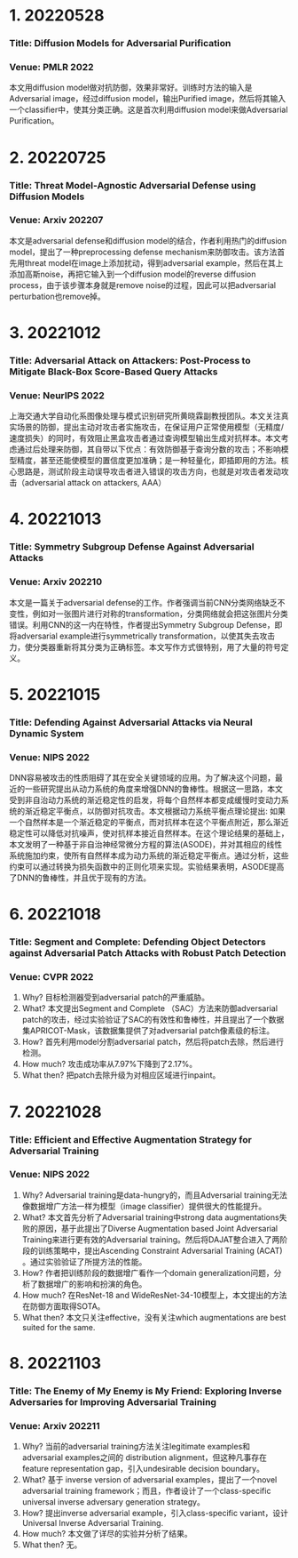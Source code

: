 # 1. 20220528
### Title: Diffusion Models for Adversarial Purification
### Venue: PMLR 2022
本文用diffusion model做对抗防御，效果非常好。训练时方法的输入是Adversarial image，经过diffusion model，输出Purified image，然后将其输入一个classifier中，使其分类正确。这是首次利用diffusion model来做Adversarial Purification。
# 2. 20220725
### Title: Threat Model-Agnostic Adversarial Defense using Diffusion Models
### Venue: Arxiv 202207
本文是adversarial defense和diffusion model的结合，作者利用热门的diffusion model，提出了一种preprocessing defense mechanism来防御攻击。该方法首先用threat model在image上添加扰动，得到adversarial example，然后在其上添加高斯noise，再把它输入到一个diffusion model的reverse diffusion process，由于该步骤本身就是remove noise的过程，因此可以把adversarial perturbation也remove掉。
# 3. 20221012
### Title: Adversarial Attack on Attackers: Post-Process to Mitigate Black-Box Score-Based Query Attacks
### Venue: NeurIPS 2022
上海交通大学自动化系图像处理与模式识别研究所黄晓霖副教授团队。本文关注真实场景的防御，提出主动对攻击者实施攻击，在保证用户正常使用模型（无精度/速度损失）的同时，有效阻止黑盒攻击者通过查询模型输出生成对抗样本。本文考虑通过后处理来防御，其自带以下优点：有效防御基于查询分数的攻击；不影响模型精度，甚至还能使模型的置信度更加准确；是一种轻量化，即插即用的方法。核心思路是，测试阶段主动误导攻击者进入错误的攻击方向，也就是对攻击者发动攻击（adversarial attack on attackers, AAA）
# 4. 20221013
### Title: Symmetry Subgroup Defense Against Adversarial Attacks
### Venue: Arxiv 202210
本文是一篇关于adversarial defense的工作。作者强调当前CNN分类网络缺乏不变性，例如对一张图片进行对称的transformation，分类网络就会把这张图片分类错误。利用CNN的这一内在特性，作者提出Symmetry Subgroup Defense，即将adversarial example进行symmetrically transformation，以使其失去攻击力，使分类器重新将其分类为正确标签。本文写作方式很特别，用了大量的符号定义。
# 5. 20221015
### Title: Defending Against Adversarial Attacks via Neural Dynamic System
### Venue: NIPS 2022
DNN容易被攻击的性质阻碍了其在安全关键领域的应用。为了解决这个问题，最近的一些研究提出从动力系统的角度来增强DNN的鲁棒性。根据这一思路，本文受到非自治动力系统的渐近稳定性的启发，将每个自然样本都变成缓慢时变动力系统的渐近稳定平衡点，以防御对抗攻击。本文根据动力系统平衡点理论提出: 如果一个自然样本是一个渐近稳定的平衡点，而对抗样本在这个平衡点附近，那么渐近稳定性可以降低对抗噪声，使对抗样本接近自然样本。在这个理论结果的基础上，本文发明了一种基于非自治神经常微分方程的算法(ASODE)，并对其相应的线性系统施加约束，使所有自然样本成为动力系统的渐近稳定平衡点。通过分析，这些约束可以通过转换为损失函数中的正则化项来实现。实验结果表明，ASODE提高了DNN的鲁棒性，并且优于现有的方法。
# 6. 20221018
### Title: Segment and Complete: Defending Object Detectors against Adversarial Patch Attacks with Robust Patch Detection
### Venue: CVPR 2022
1. Why? 目标检测器受到adversarial patch的严重威胁。
2. What? 本文提出Segment and Complete （SAC）方法来防御adversarial patch的攻击，经过实验验证了SAC的有效性和鲁棒性，并且提出了一个数据集APRICOT-Mask，该数据集提供了对adversarial patch像素级的标注。
3. How? 首先利用model分割adversarial patch，然后将patch去除，然后进行检测。
4. How much? 攻击成功率从7.97%下降到了2.17%。
5. What then? 把patch去除升级为对相应区域进行inpaint。
# 7. 20221028
### Title: Efficient and Effective Augmentation Strategy for Adversarial Training
### Venue: NIPS 2022
1. Why? Adversarial training是data-hungry的，而且Adversarial training无法像数据增广方法一样为模型（image classifier）提供很大的性能提升。
2. What? 本文首先分析了Adversarial training中strong data augmentations失败的原因，基于此提出了Diverse Augmentation based Joint Adversarial Training来进行更有效的Adversarial training。然后将DAJAT整合进入了两阶段的训练策略中，提出Ascending Constraint Adversarial Training (ACAT) 。通过实验验证了所提方法的性能。
3. How? 作者把训练阶段的数据增广看作一个domain generalization问题，分析了数据增广的影响和扮演的角色。
4. How much? 在ResNet-18 and WideResNet-34-10模型上，本文提出的方法在防御方面取得SOTA。
5. What then? 本文只关注effective，没有关注which augmentations are best suited for the same.
# 8. 20221103
### Title: The Enemy of My Enemy is My Friend: Exploring Inverse Adversaries for Improving Adversarial Training
### Venue: Arxiv 202211
1. Why? 当前的adversarial training方法关注legitimate examples和adversarial examples之间的 distribution alignment，但这种凡事存在 feature representation gap，引入undesirable decision boundary。
2. What? 基于 inverse version of adversarial examples，提出了一个novel adversarial training framework；而且，作者设计了一个class-specific universal inverse adversary generation strategy。
3. How? 提出inverse adversarial example，引入class-specific variant，设计 Universal Inverse Adversarial Training.
4. How much? 本文做了详尽的实验并分析了结果。
5. What then? 无。


































